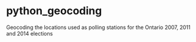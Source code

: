 # python_geocoding
Geocoding the locations used as polling stations for the Ontario 2007, 2011 and 2014 elections
